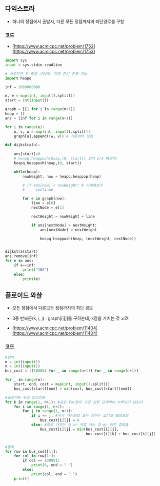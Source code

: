 
## 다익스트라
- 하나의 정점에서 출발시, 다른 모든 정점까지의 최단경로를 구함

### 코드
- [https://www.acmicpc.net/problem/1753](https://www.acmicpc.net/problem/1753)
```python
import sys
input = sys.stdin.readline

# 서로다른 두 정점 사이에, 여러 간선 존재 가능
import heapq

inf = 1000000000

n, e = map(int, input().split())
start = int(input())

graph = [[] for i in range(n+1)]
heap = []
ans = [inf for i in range(n+1)]

for i in range(e):
    u, v, w = map(int, input().split())
    graph[u].append((w, v)) # 가중치와 정점

def dijkstra(n):
    
    ans[start]=0
    # heapq.heappush(heap,[0, start]) 보다 1/4 빠르다! 
    heapq.heappush(heap,(0, start))

    while(heap):
        nowWeight, now = heapq.heappop(heap)

        # if ans[now] < nowWeight: # 이해해보자
        #     continue

        for e in graph[now]:
            line = e[0]
            nextNode = e[1]

            nextWeight = nowWeight + line

            if ans[nextNode] > nextWeight:
                ans[nextNode] = nextWeight

                heapq.heappush(heap, (nextWeight, nextNode))


dijkstra(start)
ans.remove(inf)
for e in ans:
    if e==inf:
        print("INF")
    else:
        print(e)
```

## 플로이드 와샬
- 모든 정점에서 다른모든 정점까지의 최단 경로
- 3중 반복문(k, i, j) : graph[i][j]를 구하는데, k점을 거치는 것 고려

- [https://www.acmicpc.net/problem/11404](https://www.acmicpc.net/problem/11404)

### 코드
```python
#입력
n = int(input())
m = int(input())
bus_cost = [[100001 for _ in range(n+1)] for _ in range(n+1)]

for _ in range(m):
    start, end, cost = map(int, input().split())
    bus_cost[start][end] = min(cost, bus_cost[start][end])

#플로이드-워셜 알고리즘
for k in range(1, n+1): #경로 for문이 가장 상위 단계여야 누락되지 않는다
    for i in range(1, n+1):
        for j in range(1, n+1):
            if i == j: #자기 자신으로 오는 경우는 없다고 했으므로
                bus_cost[i][j] = 0 
            else: #경로 거치는 것 or 직접 가는 것 or 이전 경로들
                bus_cost[i][j] = min(bus_cost[i][j],
                                     bus_cost[i][k] + bus_cost[k][j])


#출력
for row in bus_cost[1:]:
    for col in row[1:]:
        if col == 100001:
            print(0, end = " ")
        else:
            print(col, end = " ")
    print()
```